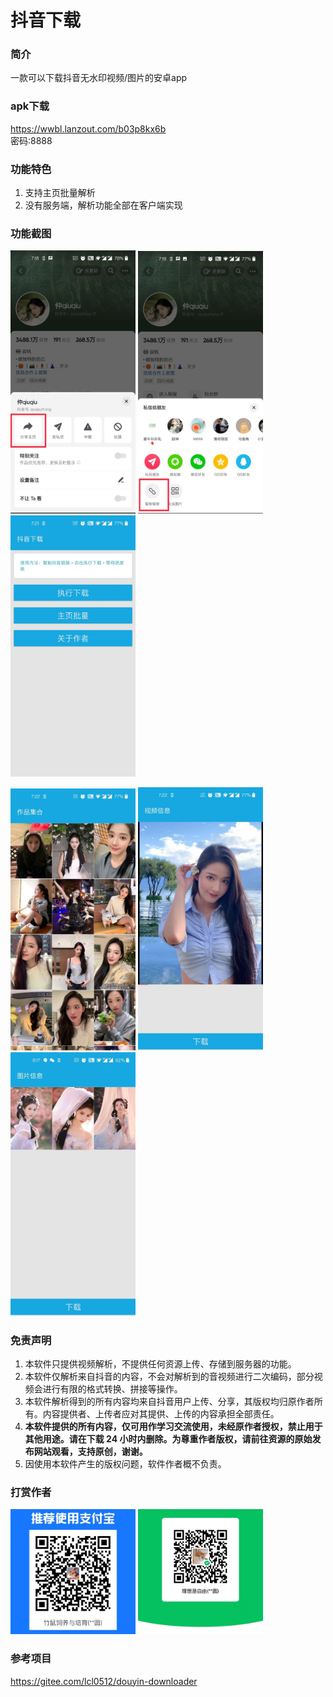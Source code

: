 # 抖音下载

### 简介

一款可以下载抖音无水印视频/图片的安卓app

### apk下载

https://wwbl.lanzout.com/b03p8kx6b  
密码:8888

### 功能特色
1. 支持主页批量解析
2. 没有服务端，解析功能全部在客户端实现

### 功能截图
<p float="left">
     <img src="./screenshots/1.jpeg" width="200"/>
     <img src="./screenshots/2.jpeg" width="200"/>
     <img src="./screenshots/3.jpeg" width="200"/>
</p>
<p float="left">
     <img src="./screenshots/4.jpeg" width="200"/>
     <img src="./screenshots/5.jpeg" width="200"/>
     <img src="./screenshots/6.jpeg" width="200"/>
</p>

### 免责声明
1. 本软件只提供视频解析，不提供任何资源上传、存储到服务器的功能。
2. 本软件仅解析来自抖音的内容，不会对解析到的音视频进行二次编码，部分视频会进行有限的格式转换、拼接等操作。
3. 本软件解析得到的所有内容均来自抖音用户上传、分享，其版权均归原作者所有。内容提供者、上传者应对其提供、上传的内容承担全部责任。
4. **本软件提供的所有内容，仅可用作学习交流使用，未经原作者授权，禁止用于其他用途。请在下载 24 小时内删除。为尊重作者版权，请前往资源的原始发布网站观看，支持原创，谢谢。**
5. 因使用本软件产生的版权问题，软件作者概不负责。

### 打赏作者

<p float="left">
     <img src="./screenshots/reward_alipay.jpeg" width="200"/>
     <img src="./screenshots/reward_wx.jpeg" width="200"/>
</p>


### 参考项目
<https://gitee.com/lcl0512/douyin-downloader>


